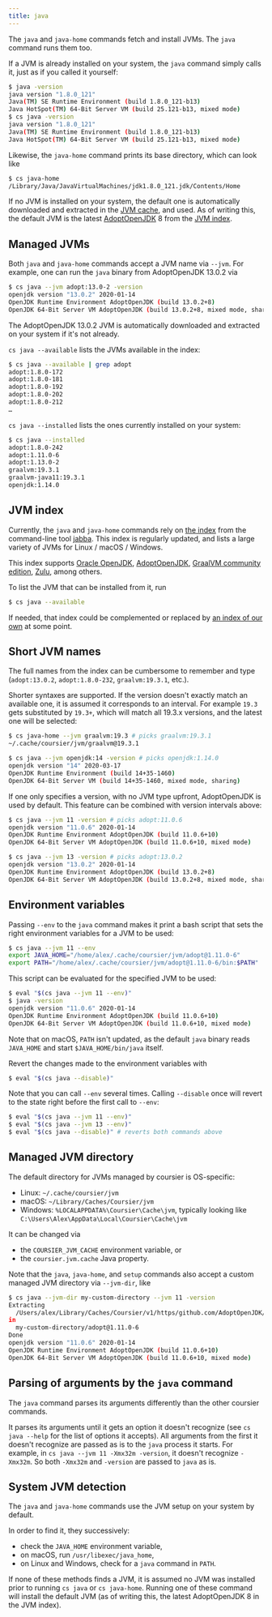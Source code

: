```yaml
---
title: java
---
```


The `java` and `java-home` commands fetch and install JVMs.
The `java` command runs them too.

If a JVM is already installed on your system, the `java` command
simply calls it, just as if you called it yourself:
```bash
$ java -version
java version "1.8.0_121"
Java(TM) SE Runtime Environment (build 1.8.0_121-b13)
Java HotSpot(TM) 64-Bit Server VM (build 25.121-b13, mixed mode)
$ cs java -version
java version "1.8.0_121"
Java(TM) SE Runtime Environment (build 1.8.0_121-b13)
Java HotSpot(TM) 64-Bit Server VM (build 25.121-b13, mixed mode)
```

Likewise, the `java-home` command prints its base directory, which can look like
```bash
$ cs java-home
/Library/Java/JavaVirtualMachines/jdk1.8.0_121.jdk/Contents/Home
```

If no JVM is installed on your system, the default one is automatically
downloaded and
extracted in the [JVM cache](#managed-jvm-directory), and used. As of writing
this, the default JVM is the latest [AdoptOpenJDK](https://adoptopenjdk.net) 8 from the
[JVM index](#jvm-index).

## Managed JVMs

Both `java` and `java-home` commands accept a JVM name via `--jvm`. For example,
one can run the `java` binary from AdoptOpenJDK 13.0.2 via
```bash
$ cs java --jvm adopt:13.0-2 -version
openjdk version "13.0.2" 2020-01-14
OpenJDK Runtime Environment AdoptOpenJDK (build 13.0.2+8)
OpenJDK 64-Bit Server VM AdoptOpenJDK (build 13.0.2+8, mixed mode, sharing)
```

The AdoptOpenJDK 13.0.2 JVM is automatically downloaded and extracted
on your system if it's not already.

`cs java --available` lists the JVMs available in the index:
```bash
$ cs java --available | grep adopt
adopt:1.8.0-172
adopt:1.8.0-181
adopt:1.8.0-192
adopt:1.8.0-202
adopt:1.8.0-212
…
```

`cs java --installed` lists the ones currently installed on your system:
```bash
$ cs java --installed
adopt:1.8.0-242
adopt:1.11.0-6
adopt:1.13.0-2
graalvm:19.3.1
graalvm-java11:19.3.1
openjdk:1.14.0
```

## JVM index

Currently, the `java` and `java-home` commands rely on
[the index](https://github.com/shyiko/jabba/blob/master/index.json)
from the command-line tool [jabba](https://github.com/shyiko/jabba).
This index is regularly updated, and lists a large variety of JVMs
for Linux / macOS / Windows.

This index supports [Oracle OpenJDK](https://openjdk.java.net),
[AdoptOpenJDK](https://adoptopenjdk.net),
[GraalVM community edition](https://github.com/graalvm/graalvm-ce-builds),
[Zulu](https://www.azul.com/downloads/zulu-community),
among others.

To list the JVM that can be installed from it, run
```bash
$ cs java --available
```

If needed, that index could be complemented or replaced by
[an index of our own](https://github.com/coursier/jvm-index) at some point.

## Short JVM names

The full names from the index can be cumbersome to
remember and type (`adopt:13.0.2`, `adopt:1.8.0-232`, `graalvm:19.3.1`, etc.).

Shorter syntaxes are supported. If the version doesn't exactly match
an available one, it is assumed it corresponds to an interval. For example
`19.3` gets substituted by `19.3+`, which will match all 19.3.x versions,
and the latest one will be selected:
```bash
$ cs java-home --jvm graalvm:19.3 # picks graalvm:19.3.1
~/.cache/coursier/jvm/graalvm@19.3.1
```

```bash
$ cs java --jvm openjdk:14 -version # picks openjdk:1.14.0
openjdk version "14" 2020-03-17
OpenJDK Runtime Environment (build 14+35-1460)
OpenJDK 64-Bit Server VM (build 14+35-1460, mixed mode, sharing)
```

If one only specifies a version, with no JVM type upfront, AdoptOpenJDK
is used by default. This feature can be combined with version intervals above:
```bash
$ cs java --jvm 11 -version # picks adopt:11.0.6
openjdk version "11.0.6" 2020-01-14
OpenJDK Runtime Environment AdoptOpenJDK (build 11.0.6+10)
OpenJDK 64-Bit Server VM AdoptOpenJDK (build 11.0.6+10, mixed mode)
```

```bash
$ cs java --jvm 13 -version # picks adopt:13.0.2
openjdk version "13.0.2" 2020-01-14
OpenJDK Runtime Environment AdoptOpenJDK (build 13.0.2+8)
OpenJDK 64-Bit Server VM AdoptOpenJDK (build 13.0.2+8, mixed mode, sharing)
```

## Environment variables

Passing `--env` to the `java` command makes it print a bash script
that sets the right environment variables for a JVM to be used:
```bash
$ cs java --jvm 11 --env
export JAVA_HOME="/home/alex/.cache/coursier/jvm/adopt@1.11.0-6"
export PATH="/home/alex/.cache/coursier/jvm/adopt@1.11.0-6/bin:$PATH"
```

This script can be evaluated for the specified JVM to be used:
```bash
$ eval "$(cs java --jvm 11 --env)"
$ java -version
openjdk version "11.0.6" 2020-01-14
OpenJDK Runtime Environment AdoptOpenJDK (build 11.0.6+10)
OpenJDK 64-Bit Server VM AdoptOpenJDK (build 11.0.6+10, mixed mode)
```

Note that on macOS, `PATH` isn't updated, as the default `java` binary
reads `JAVA_HOME` and start `$JAVA_HOME/bin/java` itself.

Revert the changes made to the environment variables with
```bash
$ eval "$(cs java --disable)"
```

Note that you can call `--env` several times. Calling `--disable`
once will revert to the state right before the first call to `--env`:
```bash
$ eval "$(cs java --jvm 11 --env)"
$ eval "$(cs java --jvm 13 --env)"
$ eval "$(cs java --disable)" # reverts both commands above
```

## Managed JVM directory

The default directory for JVMs managed by coursier is OS-specific:
- Linux: `~/.cache/coursier/jvm`
- macOS: `~/Library/Caches/Coursier/jvm`
- Windows: `%LOCALAPPDATA%\Coursier\Cache\jvm`, typically looking like `C:\Users\Alex\AppData\Local\Coursier\Cache\jvm`

It can be changed via
- the `COURSIER_JVM_CACHE` environment variable, or
- the `coursier.jvm.cache` Java property.

Note that the `java`, `java-home`, and `setup` commands also accept a custom
managed JVM directory via `--jvm-dir`, like
```bash
$ cs java --jvm-dir my-custom-directory --jvm 11 -version
Extracting
  /Users/alex/Library/Caches/Coursier/v1/https/github.com/AdoptOpenJDK/openjdk11-binaries/releases/download/jdk-11.0.6%252B10/OpenJDK11U-jdk_x64_mac_hotspot_11.0.6_10.tar.gz
in
  my-custom-directory/adopt@1.11.0-6
Done
openjdk version "11.0.6" 2020-01-14
OpenJDK Runtime Environment AdoptOpenJDK (build 11.0.6+10)
OpenJDK 64-Bit Server VM AdoptOpenJDK (build 11.0.6+10, mixed mode)
```

## Parsing of arguments by the `java` command

The `java` command parses its arguments differently than the other coursier
commands.

It parses its arguments until it gets an option it doesn't recognize (see
`cs java --help` for the list of options it accepts). All arguments
from the first it doesn't recognize are passed as is to the `java` process it
starts. For example, in `cs java --jvm 11 -Xmx32m -version`, it doesn't recognize
`-Xmx32m`. So both `-Xmx32m` and `-version` are passed to `java` as is.

## System JVM detection

The `java` and `java-home` commands use the JVM setup on your system by default.

In order to find it, they successively:
- check the `JAVA_HOME` environment variable,
- on macOS, run `/usr/libexec/java_home`,
- on Linux and Windows, check for a `java` command in `PATH`.

If none of these methods finds a JVM, it is assumed no JVM was installed prior to running `cs java`
or `cs java-home`. Running one of these command will install the default JVM (as of writing this,
the latest AdoptOpenJDK 8 in the JVM index).
